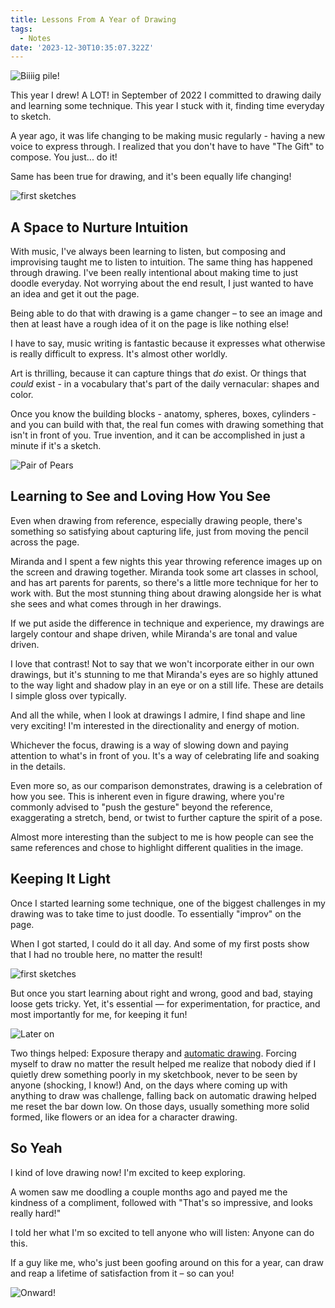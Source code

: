 ```yaml
---
title: Lessons From A Year of Drawing
tags:
  - Notes
date: '2023-12-30T10:35:07.322Z'
---
```


![Biiiig pile!](https://res.cloudinary.com/cpadilla/image/upload/v1701459740/chrisdpadilla/blog/imgs/Sketchbooks2023_l3k5g5.jpg)

This year I drew! A LOT! in September of 2022 I committed to drawing daily and learning some technique. This year I stuck with it, finding time everyday to sketch. 

A year ago, it was life changing to be making music regularly - having a new voice to express through. I realized that you don't have to have "The Gift" to compose. You just... do it!

Same has been true for drawing, and it's been equally life changing!

![first sketches](https://res.cloudinary.com/cpadilla/image/upload/t_optimize/chrisdpadilla/blog/art/IMG_3121_um7jiz.jpg)

## A Space to Nurture Intuition


With music, I've always been learning to listen, but composing and improvising taught me to listen to intuition. The same thing has happened through drawing. I've been really intentional about making time to just doodle everyday. Not worrying about the end result, I just wanted to have an idea and get it out the page.

Being able to do that with drawing is a game changer – to see an image and then at least have a rough idea of it on the page is like nothing else!

I have to say, music writing is fantastic because it expresses what otherwise is really difficult to express. It's almost other worldly.

Art is thrilling, because it can capture things that *do* exist. Or things that *could* exist - in a vocabulary that's part of the daily vernacular: shapes and color.

Once you know the building blocks - anatomy, spheres, boxes, cylinders - and you can build with that, the real fun comes with drawing something that isn't in front of you. True invention, and it can be accomplished in just a minute if it's a sketch.


![Pair of Pears](https://res.cloudinary.com/cpadilla/image/upload/v1704049763/chrisdpadilla/blog/images/pears_bzfabx.jpg)

## Learning to See and Loving How You See

Even when drawing from reference, especially drawing people, there's something so satisfying about capturing life, just from moving the pencil across the page.

Miranda and I spent a few nights this year throwing reference images up on the screen and drawing together. Miranda took some art classes in school, and has art parents for parents, so there's a little more technique for her to work with. But the most stunning thing about drawing alongside her is what she sees and what comes through in her drawings.

If we put aside the difference in technique and experience, my drawings are largely contour and shape driven, while Miranda's are tonal and value driven.

I love that contrast! Not to say that we won't incorporate either in our own drawings, but it's stunning to me that Miranda's eyes are so highly attuned to the way light and shadow play in an eye or on a still life. These are details I simple gloss over typically.

And all the while, when I look at drawings I admire, I find shape and line very exciting! I'm interested in the directionality and energy of motion.

Whichever the focus, drawing is a way of slowing down and paying attention to what's in front of you. It's a way of celebrating life and soaking in the details.

Even more so, as our comparison demonstrates, drawing is a celebration of how you see. This is inherent even in figure drawing, where you're commonly advised to "push the gesture" beyond the reference, exaggerating a stretch, bend, or twist to further capture the spirit of a pose.

Almost more interesting than the subject to me is how people can see the same references and chose to highlight different qualities in the image.

## Keeping It Light

Once I started learning some technique, one of the biggest challenges in my drawing was to take time to just doodle. To essentially "improv" on the page. 

When I got started, I could do it all day. And some of my first posts show that I had no trouble here, no matter the result!

![first sketches](https://res.cloudinary.com/cpadilla/image/upload/t_optimize/chrisdpadilla/blog/art/IMG_2825_gydkcg.jpg)

But once you start learning about right and wrong, good and bad, staying loose gets tricky. Yet, it's essential — for experimentation, for practice, and most importantly for me, for keeping it fun!

![Later on](https://res.cloudinary.com/cpadilla/image/upload/v1697226818/chrisdpadilla/blog/art/mst3ksketches_q8cemc.jpg)

Two things helped: Exposure therapy and [automatic drawing](/automaticdrawing). Forcing myself to draw no matter the result helped me realize that nobody died if I quietly drew something poorly in my sketchbook, never to be seen by anyone (shocking, I know!) And, on the days where coming up with anything to draw was challenge, falling back on automatic drawing helped me reset the bar down low. On those days, usually something more solid formed, like flowers or an idea for a character drawing.

## So Yeah

I kind of love drawing now! I'm excited to keep exploring. 

A women saw me doodling a couple months ago and payed me the kindness of a compliment, followed with "That's so impressive, and looks really hard!"

I told her what I'm so excited to tell anyone who will listen: Anyone can do this. 

If a guy like me, who's just been goofing around on this for a year, can draw and reap a lifetime of satisfaction from it – so can you!

![Onward!](https://res.cloudinary.com/cpadilla/image/upload/v1693000996/chrisdpadilla/blog/art/sniviiandmareep_cldzmr.jpg)